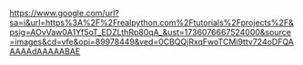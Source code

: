 https://www.google.com/url?sa=i&url=https%3A%2F%2Frealpython.com%2Ftutorials%2Fprojects%2F&psig=AOvVaw0A1Yf5oT_EDZLthRp80qA_&ust=1736076667524000&source=images&cd=vfe&opi=89978449&ved=0CBQQjRxqFwoTCMi9ttv724oDFQAAAAAdAAAAABAE
